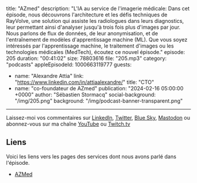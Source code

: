 title: "AZmed"
description: "L'IA au service de l'imagerie médicale: Dans cet épisode, nous découvrons l'architecture et les défis techniques de RayVolve, une solution qui assiste les radiologues dans leurs diagnostics, leur permettant ainsi d'analyser jusqu'à trois fois plus d'images par jour. Nous parlons de flux de données, de leur anonymisation, et de l'entraînement de modèles d'apprentissage machine (ML). Que vous soyez intéressés par l'apprentissage machine, le traitement d'images ou les technologies médicales (MedTech), écoutez ce nouvel épisode."
episode: 205
duration: "00:41:02"
size: 78803616
file: "205.mp3"
category: "podcasts"
appleEpisodeId: 1000663119777
guests:
  - name: "Alexandre Attia"
    link: "https://www.linkedin.com/in/attiaalexandre/"
    title: "CTO"
  - name: "co-foundateur de AZmed"
publication: "2024-02-16 05:00:00 +0000"
author: "Sébastien Stormacq"
social-background: "/img/205.png"
background: "/img/podcast-banner-transparent.png"
---

Laissez-moi vos commentaires sur [LinkedIn](https://www.linkedin.com/in/sebastienstormacq/), [Twitter](https://twitter.com/sebsto), [Blue Sky](https://bsky.app/profile/sebsto.bsky.social), [Mastodon](https://awscommunity.social/@sebsto) ou abonnez-vous sur ma chaîne [YouTube](https://www.youtube.com/sebsto) ou [Twitch.tv](https://www.twitch.tv/sebAWS)

## Liens

Voici les liens vers les pages des services dont nous avons parlé dans l'épisode.

- [AZMed](https://azmed.co/)
